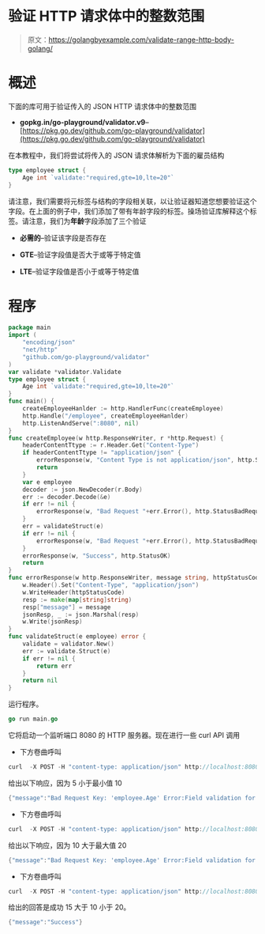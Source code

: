 # 验证 HTTP 请求体中的整数范围

> 原文：<https://golangbyexample.com/validate-range-http-body-golang/>

# **概述**

下面的库可用于验证传入的 JSON HTTP 请求体中的整数范围

*   **gopkg.in/go-playground/validator.v9**–[https://pkg.go.dev/github.com/go-playground/validator](https://pkg.go.dev/github.com/go-playground/validator)

在本教程中，我们将尝试将传入的 JSON 请求体解析为下面的雇员结构

```go
type employee struct {
    Age int `validate:"required,gte=10,lte=20"`
}
```

请注意，我们需要将元标签与结构的字段相关联，以让验证器知道您想要验证这个字段。在上面的例子中，我们添加了带有年龄字段的标签。操场验证库解释这个标签。请注意，我们为**年龄**字段添加了三个验证

*   **必需的**–验证该字段是否存在

*   **GTE**–验证字段值是否大于或等于特定值

*   **LTE**–验证字段值是否小于或等于特定值

# **程序**

```go
package main
import (
    "encoding/json"
    "net/http"
    "github.com/go-playground/validator"
)
var validate *validator.Validate
type employee struct {
    Age int `validate:"required,gte=10,lte=20"`
}
func main() {
    createEmployeeHanlder := http.HandlerFunc(createEmployee)
    http.Handle("/employee", createEmployeeHanlder)
    http.ListenAndServe(":8080", nil)
}
func createEmployee(w http.ResponseWriter, r *http.Request) {
    headerContentTtype := r.Header.Get("Content-Type")
    if headerContentTtype != "application/json" {
        errorResponse(w, "Content Type is not application/json", http.StatusUnsupportedMediaType)
        return
    }
    var e employee
    decoder := json.NewDecoder(r.Body)
    err := decoder.Decode(&e)
    if err != nil {
        errorResponse(w, "Bad Request "+err.Error(), http.StatusBadRequest)
    }
    err = validateStruct(e)
    if err != nil {
        errorResponse(w, "Bad Request "+err.Error(), http.StatusBadRequest)
    }
    errorResponse(w, "Success", http.StatusOK)
    return
}
func errorResponse(w http.ResponseWriter, message string, httpStatusCode int) {
    w.Header().Set("Content-Type", "application/json")
    w.WriteHeader(httpStatusCode)
    resp := make(map[string]string)
    resp["message"] = message
    jsonResp, _ := json.Marshal(resp)
    w.Write(jsonResp)
}
func validateStruct(e employee) error {
    validate = validator.New()
    err := validate.Struct(e)
    if err != nil {
        return err
    }
    return nil
}
```

运行程序。

```go
go run main.go
```

它将启动一个监听端口 8080 的 HTTP 服务器。现在进行一些 curl API 调用

*   下方卷曲呼叫

```go
curl  -X POST -H "content-type: application/json" http://localhost:8080/employee -d '{"Age": 5}'
```

给出以下响应，因为 5 小于最小值 10

```go
{"message":"Bad Request Key: 'employee.Age' Error:Field validation for 'Age' failed on the 'gte' tag"}
```

*   下方卷曲呼叫

```go
curl  -X POST -H "content-type: application/json" http://localhost:8080/employee -d '{"Age": 10}'
```

给出以下响应，因为 10 大于最大值 20

```go
{"message":"Bad Request Key: 'employee.Age' Error:Field validation for 'Age' failed on the 'lte' tag"}
```

*   下方卷曲呼叫

```go
curl  -X POST -H "content-type: application/json" http://localhost:8080/employee -d '{"Age": 15}'
```

给出的回答是成功 15 大于 10 小于 20。

```go
{"message":"Success"}
```